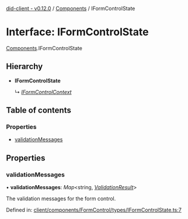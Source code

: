 [did-client - v0.12.0](../README.md) / [Components](../modules/components.md) / IFormControlState

# Interface: IFormControlState

[Components](../modules/components.md).IFormControlState

## Hierarchy

* **IFormControlState**

  ↳ [*IFormControlContext*](components.iformcontrolcontext.md)

## Table of contents

### Properties

- [validationMessages](components.iformcontrolstate.md#validationmessages)

## Properties

### validationMessages

• **validationMessages**: *Map*<string, [*ValidationResult*](../modules/components.md#validationresult)\>

The validation messages for the form control.

Defined in: [client/components/FormControl/types/IFormControlState.ts:7](https://github.com/Puzzlepart/did/blob/dev/client/components/FormControl/types/IFormControlState.ts#L7)

